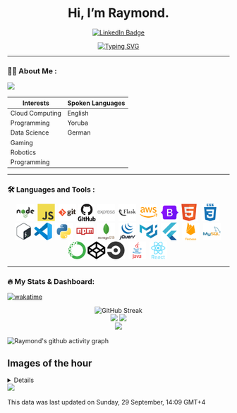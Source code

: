 <h1 align="center"> Hi, I’m Raymond.</h1>

<div id="badges" align="center">
  <a href="https://www.linkedin.com/in/raym0ndy">
    <img src="https://img.shields.io/badge/LinkedIn-blue?style=for-the-badge&logo=linkedin&logoColor=white" alt="LinkedIn Badge"/>
  </a>

[![Typing SVG](https://readme-typing-svg.herokuapp.com?size=25&duration=3000&color=FFFFFF&lines=%E2%80%9CKnowledge+is+power.%E2%80%9D+)](https://git.io/typing-svg)
</div>

---

### :man_technologist: About Me :

<img src="https://i.imgflip.com/6d9s2r.jpg" width="350">


| Interests | Spoken Languages |
| --------- | --------- |
| Cloud Computing | English |
| Programming| Yoruba  |
| Data Science | German |
| Gaming|   |
| Robotics |  |
| Programming|   |

---

### :hammer_and_wrench: Languages and Tools :
<div align="center">
  <img src="https://github.com/devicons/devicon/blob/master/icons/nodejs/nodejs-original-wordmark.svg" title="NodeJS" alt="NodeJS" width="40" height="40"/>&nbsp;
  <img src="https://github.com/devicons/devicon/blob/master/icons/javascript/javascript-original.svg" title="JavaScript" alt="JavaScript" width="40" height="40"/>&nbsp;
  <img src="https://github.com/devicons/devicon/blob/master/icons/git/git-original-wordmark.svg" title="Git" **alt="Git" width="40" height="40"/>
  <img src="https://github.com/devicons/devicon/blob/master/icons/github/github-original-wordmark.svg" title="Github" **alt="Github" width="40" height="40"/>
  <img src="https://github.com/devicons/devicon/blob/master/icons/express/express-original-wordmark.svg" title="Express" alt="Express" width="40" height="40"/>&nbsp;
  <img src="https://github.com/devicons/devicon/blob/master/icons/flask/flask-original-wordmark.svg" title="Flask" alt="Flask" width="40" height="40"/>&nbsp;
  <img src="https://github.com/devicons/devicon/blob/master/icons/amazonwebservices/amazonwebservices-plain-wordmark.svg" title="AWS" alt="AWS" width="40" height="40"/>&nbsp;
  <img src="https://github.com/devicons/devicon/blob/master/icons/bootstrap/bootstrap-original.svg" title="Bootstrap" **alt="Bootstrap" width="40" height="40"/>
  <img src="https://github.com/devicons/devicon/blob/master/icons/html5/html5-original.svg" title="HTML5" alt="HTML" width="40" height="40"/>&nbsp;
  <img src="https://github.com/devicons/devicon/blob/master/icons/css3/css3-plain-wordmark.svg"  title="CSS3" alt="CSS" width="40" height="40"/>&nbsp;
  <img src="https://github.com/devicons/devicon/blob/master/icons/bash/bash-original.svg" title="Bash" **alt="Bash" width="40" height="40"/>
  <img src="https://github.com/devicons/devicon/blob/master/icons/vscode/vscode-original.svg" title="Vscode" alt="Vscode" width="40" height="40"/>&nbsp;
  <img src="https://github.com/devicons/devicon/blob/master/icons/python/python-original.svg" title="Python" alt="Python" width="40" height="40"/>&nbsp;
  <img src="https://github.com/devicons/devicon/blob/master/icons/npm/npm-original-wordmark.svg" title="npm" alt="npm" width="40" height="40"/>&nbsp;
  <img src="https://github.com/devicons/devicon/blob/master/icons/mongodb/mongodb-original-wordmark.svg" title="Mongodb" alt="Mongodb" width="40" height="40"/>&nbsp;
  <img src="https://github.com/devicons/devicon/blob/master/icons/jquery/jquery-original-wordmark.svg" title="jquery" alt="jquery" width="40" height="40"/>&nbsp;
  <img src="https://github.com/devicons/devicon/blob/master/icons/materialui/materialui-original.svg" title="Material UI" alt="Material UI" width="40" height="40"/>&nbsp;
  <img src="https://github.com/devicons/devicon/blob/master/icons/flutter/flutter-original.svg" title="Flutter" alt="Flutter" width="40" height="40"/>&nbsp;
  <img src="https://github.com/devicons/devicon/blob/master/icons/firebase/firebase-plain-wordmark.svg" title="Firebase" alt="Firebase" width="40" height="40"/>&nbsp;
  <img src="https://github.com/devicons/devicon/blob/master/icons/mysql/mysql-original-wordmark.svg" title="MySQL"  alt="MySQL" width="40" height="40"/>&nbsp;
  <img src="https://github.com/devicons/devicon/blob/master/icons/anaconda/anaconda-original.svg" title="Anaconda" **alt="Anaconda" width="40" height="40"/>
  <img src="https://github.com/devicons/devicon/blob/master/icons/codepen/codepen-plain.svg" title="Codepen" **alt="Codepen" width="40" height="40"/>
  <img src="https://github.com/devicons/devicon/blob/master/icons/circleci/circleci-plain.svg" title="Circleci" alt="Circleci" width="40" height="40"/>&nbsp;
  <img src="https://github.com/devicons/devicon/blob/master/icons/java/java-original-wordmark.svg" title="Java" alt="Java" width="40" height="40"/>&nbsp;
  <img src="https://github.com/devicons/devicon/blob/master/icons/react/react-original-wordmark.svg" title="React" alt="React" width="40" height="40"/>&nbsp;
</div>


---

### :fire: My Stats & Dashboard:
[![wakatime](https://wakatime.com/badge/user/40328614-9e60-43c7-87e1-c9c0b9514952.svg)](https://wakatime.com/@40328614-9e60-43c7-87e1-c9c0b9514952)
<div align="center">

![GitHub Streak](http://github-readme-streak-stats.herokuapp.com?user=raymondariwoola&theme=cobalt&hide_border=true&date_format=j%20M%5B%20Y%5D&fire=DD2727)
<br>
<img width="48%" src="https://github-readme-stats.vercel.app/api?username=raymondariwoola&layout=compact&theme=radical&show_icons=true&line_height=33&count_private=true" />
<img width="43%" src="https://github-readme-stats.vercel.app/api/top-langs?username=raymondariwoola&layout=compact&theme=radical&show_icons=true&line_height=27&langs_count=8&count_private=true" />
<br>
<img height="235px" src="https://github-readme-stats.vercel.app/api/wakatime?username=raymondariwoola&theme=radical&show_icons=true&line_height=27" />
</div>

![Raymond's github activity graph](https://activity-graph.herokuapp.com/graph?username=raymondariwoola&theme=dracula)


## Images of the hour
<details>
<img src="https://source.unsplash.com/random/200x200/?coding"> 
<img src="https://source.unsplash.com/random/200x200/?programming"> 
<img src="https://source.unsplash.com/random/200x200/?tech">
</details>

<!--
<details>
![views](https://komarev.com/ghpvc/?username=raymondariwoola&style=plastic&label=Profile+Visitors)

![](https://hit.yhype.me/github/profile?user_id=58448235)
</details>
-->
<img src="https://media.giphy.com/media/zKAUwFIbFiKAyCrKjZ/giphy.gif"/>

This data was last updated on Sunday, 29 September, 14:09 GMT+4